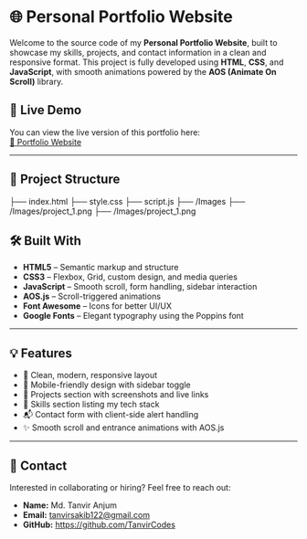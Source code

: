 # 🌐 Personal Portfolio Website

Welcome to the source code of my **Personal Portfolio Website**, built to showcase my skills, projects, and contact information in a clean and responsive format. This project is fully developed using **HTML**, **CSS**, and **JavaScript**, with smooth animations powered by the **AOS (Animate On Scroll)** library.

## 🚀 Live Demo

You can view the live version of this portfolio here:  
[🔗 Portfolio Website](https://tanvircodes.github.io/personal-portfolio/) 

---

## 📁 Project Structure

├── index.html
├── style.css
├── script.js 
├── /Images
├── /Images/project_1.png
├── /Images/project_1.png

## 🛠️ Built With

- **HTML5** – Semantic markup and structure  
- **CSS3** – Flexbox, Grid, custom design, and media queries  
- **JavaScript** – Smooth scroll, form handling, sidebar interaction  
- **AOS.js** – Scroll-triggered animations  
- **Font Awesome** – Icons for better UI/UX  
- **Google Fonts** – Elegant typography using the Poppins font  

---

## 💡 Features

- 🎨 Clean, modern, responsive layout
- 📱 Mobile-friendly design with sidebar toggle
- 📂 Projects section with screenshots and live links
- 🧠 Skills section listing my tech stack
- 📬 Contact form with client-side alert handling
- ✨ Smooth scroll and entrance animations with AOS.js

---

## 📧 Contact

Interested in collaborating or hiring? Feel free to reach out:

- **Name:** Md. Tanvir Anjum  
- **Email:** tanvirsakib122@gmail.com
- **GitHub:** https://github.com/TanvirCodes
